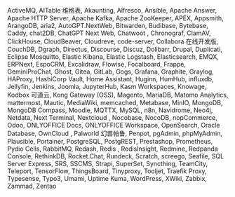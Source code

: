 ActiveMQ, AITable 维格表, Akaunting, Alfresco, Ansible, Apache Answer, Apache HTTP Server, Apache Kafka, Apache ZooKeeper, APEX, Appsmith, ArangoDB, aria2, AutoGPT.NextWeb, Bitwarden, Budibase, Bytebase, Caddy, chat2DB, ChatGPT Next Web, Chatwoot , Chronograf, ClamAV, ClickHouse, CloudBeaver, Cloudreve, code-server, Collabora 在线开发版, CouchDB, Dgraph, Directus, Discourse, Discuz, Dolibarr, Drupal, Duplicati, Eclipse Mosquitto, Elastic Kibana, Elastic Logstash, Elasticsearch, EMQX, ERPNext, EspoCRM, Excalidraw, Flowise, Focalboard, Frappe, GeminiProChat, Ghost, Gitea, GitLab, Gogs, Grafana, Graphite, Graylog, HAProxy, HashiCorp Vault, Home Assistant, Huginn, HumHub, influxdb, Jellyfin, Jenkins, Joomla, JupyterHub, Kasm Workspaces, Knowage, Kodbox 可道云, Kong Gateway (OSS), Magento, MariaDB, Matomo Analytics, mattermost, Mautic, MediaWiki, memcached, Metabase, MinIO, MongoDB, MongoDB Compass, Moodle, MQTTX, MySQL, n8n, Navidrome, Neo4j, Netdata, Next Terminal, Nextcloud , Nocobase, NocoDB, nopCommerce, Odoo, ONLYOFFICE Docs, ONLYOFFICE Workspace, OpenSearch, Oracle Database, OwnCloud , Palworld 幻兽帕鲁, Penpot, pgAdmin, phpMyAdmin, Plausible, Portainer, PostgreSQL, PostgREST, Prestashop, Prometheus, Pydio Cells, RabbitMQ, Redash, Redis , RedisInsight, Redmine, Redpanda Console, RethinkDB, Rocket.Chat, Rundeck, Scratch, screego, Seafile, SQL Server Express, SRS, SSCMS, Strapi, SuperSet, Syncthing, TeamCity, Teleport, TensorFlow, ThingsBoard, Tinyproxy, Tooljet, Traefik Proxy, Typesense, Typo3, Umami, Uptime Kuma, WordPress, XWiki, Zabbix, Zammad, Zentao

